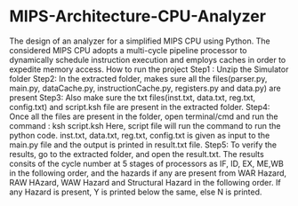 # MIPS-Architecture-CPU-Analyzer
The design of an analyzer for a simplified MIPS CPU using Python. The considered MIPS CPU adopts a multi-cycle pipeline processor to dynamically schedule instruction execution and employs caches in order to expedite memory access.
How to run the project
Step1 : Unzip the Simulator folder
Step2: In the extracted folder, makes sure all the files(parser.py, main.py, dataCache.py, instructionCache.py, registers.py and data.py) are present
Step3: Also make sure the txt files(inst.txt, data.txt, reg.txt, config.txt) and script.ksh file are present in the extracted folder.
Step4: Once all the files are present in the folder, open terminal/cmd and run the command : ksh script.ksh
Here, script file will run the command to run the python code. inst.txt, data.txt, reg.txt, config.txt is given as input to the main.py file and the output is printed in result.txt file.
Step5: To verify the results, go to the extracted folder, and open the result.txt. The results consits of the cycle number at 5 stages of processors as IF, ID, EX, ME,WB in the following order, and the hazards if any are present from WAR Hazard, RAW HAzard, WAW Hazard and Structural Hazard in the following order. If any Hazard is present, Y is printed below the same, else N is printed.
